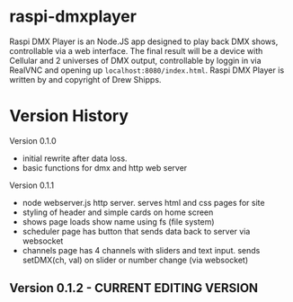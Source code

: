 # raspi-dmxplayer
Raspi DMX Player is an Node.JS app designed to play back DMX shows, controllable via a web interface. The final result will be a device with Cellular and 2 universes of DMX output, controllable by loggin in via RealVNC and opening up `localhost:8080/index.html`. Raspi DMX Player is written by and copyright of Drew Shipps.


# Version History
Version 0.1.0 
- initial rewrite after data loss. 
- basic functions for dmx and http web server

Version 0.1.1 
- node webserver.js http server. serves html and css pages for site
- styling of header and simple cards on home screen
- shows page loads show name using fs (file system)
- scheduler page has button that sends data back to server via websocket
- channels page has 4 channels with sliders and text input. sends setDMX(ch, val)
				   on slider or number change (via websocket)

Version 0.1.2 - CURRENT EDITING VERSION
- 
